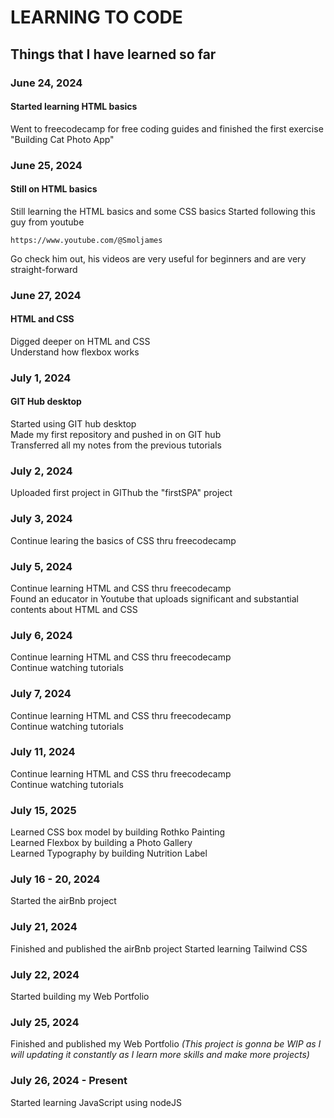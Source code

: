 # **LEARNING TO CODE**

## Things that I have learned so far

### June 24, 2024

#### Started learning HTML basics
Went to freecodecamp for free coding guides and finished the first exercise "Building Cat Photo App"  

### June 25, 2024

#### Still on HTML basics
Still learning the HTML basics and some CSS basics
Started following this guy from youtube

    https://www.youtube.com/@Smoljames

Go check him out, his videos are very useful for beginners and are very straight-forward

### June 27, 2024

#### HTML and CSS
Digged deeper on HTML and CSS  
Understand how flexbox works  

### July 1, 2024

#### GIT Hub desktop
Started using GIT hub desktop  
Made my first repository and pushed in on GIT hub  
Transferred all my notes from the previous tutorials

### July 2, 2024
Uploaded first project in GIThub the "firstSPA" project  


### July 3, 2024
Continue learing the basics of CSS thru freecodecamp  


### July 5, 2024
Continue learning HTML and CSS thru freecodecamp  
Found an educator in Youtube that uploads significant and substantial contents about HTML and CSS

### July 6, 2024
Continue learning HTML and CSS thru freecodecamp  
Continue watching tutorials  

### July 7, 2024
Continue learning HTML and CSS thru freecodecamp  
Continue watching tutorials  

### July 11, 2024 
Continue learning HTML and CSS thru freecodecamp  
Continue watching tutorials  

### July 15, 2025
Learned CSS box model by building Rothko Painting  
Learned Flexbox by building a Photo Gallery  
Learned Typography by building Nutrition Label

### July 16 - 20, 2024
Started the airBnb project

### July 21, 2024
Finished and published the airBnb project
Started learning Tailwind CSS

### July 22, 2024
Started building my Web Portfolio

### July 25, 2024
Finished and published my Web Portfolio *(This project is gonna be WIP as I will updating it constantly as I learn more skills and make more projects)*  

### July 26, 2024 - Present
Started learning JavaScript using nodeJS

